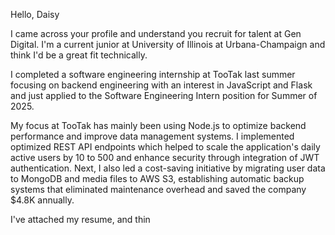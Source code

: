 
Hello, Daisy

I came across your profile and understand you recruit for talent at Gen Digital. I'm a current junior at University of Illinois at Urbana-Champaign and think I'd be a great fit technically.

I completed a software engineering internship at TooTak last summer focusing on backend engineering with an interest in JavaScript and Flask and just applied to the Software Engineering Intern position for Summer of 2025.

My focus at TooTak has mainly been using Node.js  to optimize backend performance and improve data management systems. I implemented optimized REST API endpoints which helped to scale the application's daily active users by 10 to 500 and enhance security through integration of JWT authentication. Next, I also led a cost-saving initiative by migrating user data to MongoDB and media files to AWS S3, establishing automatic backup systems that eliminated maintenance overhead and saved the company $4.8K annually.

I've attached my resume, and thin